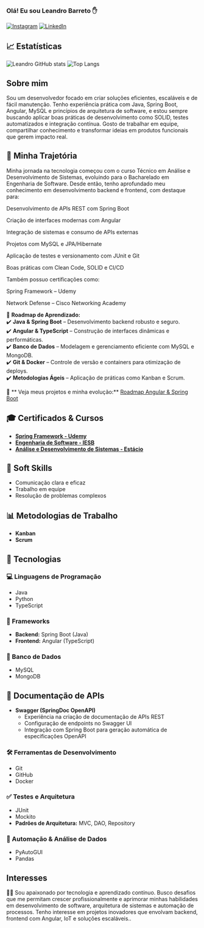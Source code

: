 ### Olá! Eu sou Leandro Barreto ✋

[![Instagram](https://img.shields.io/badge/Instagram-E4405F?style=for-the-badge&logo=instagram&logoColor=white)](https://www.instagram.com/leandro_britodev10/)
[![LinkedIn](https://img.shields.io/badge/LinkedIn-0A66C2?style=for-the-badge&logo=linkedin&logoColor=white)](https://www.linkedin.com/in/leandro-barreto-5128a223a/)

## 📈 Estatísticas
 
![Leandro GitHub stats](https://github-readme-stats.vercel.app/api?username=Leandrobryto&show_icons=true&theme=radical)
![Top Langs](https://github-readme-stats.vercel.app/api/top-langs/?username=Leandrobryto&layout=compact&theme=radical)

## Sobre mim
Sou um desenvolvedor focado em criar soluções eficientes, escaláveis e de fácil manutenção. Tenho experiência prática com Java, Spring Boot, Angular, MySQL e princípios de arquitetura de software, e estou sempre buscando aplicar boas práticas de desenvolvimento como SOLID, testes automatizados e integração contínua. Gosto de trabalhar em equipe, compartilhar conhecimento e transformar ideias em produtos funcionais que gerem impacto real.

## 🚀 Minha Trajetória  

Minha jornada na tecnologia começou com o curso Técnico em Análise e Desenvolvimento de Sistemas, evoluindo para o Bacharelado em Engenharia de Software. Desde então, tenho aprofundado meu conhecimento em desenvolvimento backend e frontend, com destaque para:

Desenvolvimento de APIs REST com Spring Boot

Criação de interfaces modernas com Angular

Integração de sistemas e consumo de APIs externas

Projetos com MySQL e JPA/Hibernate

Aplicação de testes e versionamento com JUnit e Git

Boas práticas com Clean Code, SOLID e CI/CD

Também possuo certificações como:

Spring Framework – Udemy

Network Defense – Cisco Networking Academy

📌 **Roadmap de Aprendizado:**  
✔️ **Java & Spring Boot** – Desenvolvimento backend robusto e seguro.  
✔️ **Angular & TypeScript** – Construção de interfaces dinâmicas e performáticas.  
✔️ **Banco de Dados** – Modelagem e gerenciamento eficiente com MySQL e MongoDB.  
✔️ **Git & Docker** – Controle de versão e containers para otimização de deploys.  
✔️ **Metodologias Ágeis** – Aplicação de práticas como Kanban e Scrum.  

🔗 ** Veja meus projetos e minha evolução:** [Roadmap Angular & Spring Boot](https://leandrobryto.github.io/Leandrodevsite/)  

## 🎓 Certificados & Cursos

- **[Spring Framework - Udemy](https://www.udemy.com/course/spring-framework/)**
- **[Engenharia de Software - IESB](https://www.iesb.br/)**
- **[Análise e Desenvolvimento de Sistemas - Estácio](https://www.estacio.br/)**

## 🌟 Soft Skills

- Comunicação clara e eficaz
- Trabalho em equipe
- Resolução de problemas complexos

## 📊 Metodologias de Trabalho  

- **Kanban**  
- **Scrum**  


## 🚀 Tecnologias  

### 💻 Linguagens de Programação  
- Java  
- Python  
- TypeScript  

### 🚀 Frameworks  
- **Backend:** Spring Boot (Java)  
- **Frontend:** Angular (TypeScript)  

### 📂 Banco de Dados  
- MySQL  
- MongoDB

## 📄 Documentação de APIs  
- **Swagger (SpringDoc OpenAPI)**  
  - Experiência na criação de documentação de APIs REST  
  - Configuração de endpoints no Swagger UI  
  - Integração com Spring Boot para geração automática de especificações OpenAPI  


### 🛠️ Ferramentas de Desenvolvimento  
- Git  
- GitHub  
- Docker

### ✅ Testes e Arquitetura  
- JUnit  
- Mockito  
- **Padrões de Arquitetura:** MVC, DAO, Repository  

### 🔄 Automação & Análise de Dados  
- PyAutoGUI  
- Pandas  

## Interesses

👨‍🎓 Sou apaixonado por tecnologia e aprendizado contínuo. Busco desafios que me permitam crescer profissionalmente e aprimorar minhas habilidades em desenvolvimento de software, arquitetura de sistemas e automação de processos. Tenho interesse em projetos inovadores que envolvam backend, frontend com Angular, IoT e soluções escaláveis..
